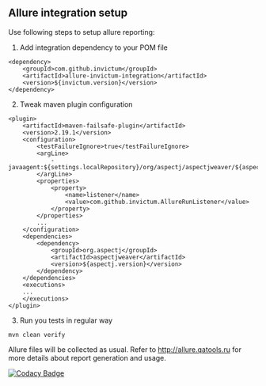 Allure integration setup
--------

 Use following steps to setup allure reporting:
  1) Add integration dependency to your POM file
```
<dependency>
    <groupId>com.github.invictum</groupId>
    <artifactId>allure-invictum-integration</artifactId>
    <version>${invictum.version}</version>
</dependency>
```
  2) Tweak maven plugin configuration
```
<plugin>
    <artifactId>maven-failsafe-plugin</artifactId>
    <version>2.19.1</version>
    <configuration>
        <testFailureIgnore>true</testFailureIgnore>
        <argLine>
            -javaagent:${settings.localRepository}/org/aspectj/aspectjweaver/${aspectj.version}/aspectjweaver-${aspectj.version}.jar
        </argLine>
        <properties>
            <property>
                <name>listener</name>
                <value>com.github.invictum.AllureRunListener</value>
            </property>
        </properties>
        ...
    </configuration>
    <dependencies>
        <dependency>
            <groupId>org.aspectj</groupId>
            <artifactId>aspectjweaver</artifactId>
            <version>${aspectj.version}</version>
        </dependency>
    </dependencies>
    <executions>
    ...
    </executions>
</plugin>
```
  3) Run you tests in regular way
```
mvn clean verify
```
Allure files will be collected as usual. Refer to http://allure.qatools.ru for more details about report generation and usage.

[![Codacy Badge](https://api.codacy.com/project/badge/Grade/753cdb0b87e34947b7bb6295ad861e21)](https://www.codacy.com/app/zim182/unified-test-core?utm_source=github.com&amp;utm_medium=referral&amp;utm_content=Invictum/unified-test-core&amp;utm_campaign=Badge_Grade)
